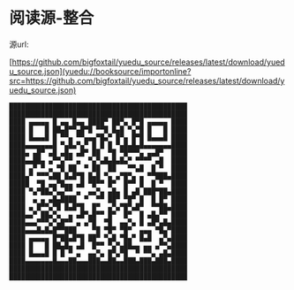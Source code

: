 阅读源-整合
=
源url:

[https://github.com/bigfoxtail/yuedu_source/releases/latest/download/yuedu_source.json](yuedu://booksource/importonline?src=https://github.com/bigfoxtail/yuedu_source/releases/latest/download/yuedu_source.json)

```
█████████████████████████████████████████████
█████████████████████████████████████████████
████ ▄▄▄▄▄ █ ▄▄ █▄▄ ████▀ ██▀▄ █▀█ ▄▄▄▄▄ ████
████ █   █ ██▄█▀▀▄█▀█ ▀▀█ █▄█ ▀▄▀█ █   █ ████
████ █▄▄▄█ █ ▀▀▄ ▀▀▄▄▄▀█▄▀ █▀▄ █▀█ █▄▄▄█ ████
████▄▄▄▄▄▄▄█ ▀▄█▄▀▄▀ █ █ █ ▀▄█▄█▄█▄▄▄▄▄▄▄████
████▄ ▄█▀ ▄█ ▄█▄ ▄█▀ ██  ▀█ ▀█▀▀▀▄ ▄▄█▀  ████
████▄▄██▄ ▄▀▀▄▀▀ ▄  ▀▄▀▄█▄█▄█▄▀ ▀▀▀▀ ▄█  ████
████ ▄▀ ▀ ▄ ▀█ ██  ▀ ██  ██   ▀▀▄█  █ ▀  ████
████▄▀ ▀▀▀▄██ █▄█▀█ █▄█ ▀▄ ▄▀█▀▄ ▄ ▀▀███▄████
█████  ▀█ ▄▄▀█▄▄ ▄█ ▀█▀▀ █▀  █▀▀ █  █ ▀  ████
████ ▀▄▀██▄▀▄▄▀▀ ▄  ▄▄▀▄ ▄█▄ █ ▄█ ███▀██▄████
████  ▄ ▄ ▄█▄████  ▀  ▀▀ ██▀ ▀█▀ █  █ █▀ ████
████ ▄ █▀▀▄▀█ █▄█▀█  █▀  ▄▀▄▀█▀▄█▀  ▀▀██▄████
████▄▄▀ ██▄▀▄  ▄ ▄█▀▄█▀▀ █▀  █▀  █ ▄█▄▀▀ ████
████▄▄▄▀▀▀▄▀▄█▀▀ ▄ ▄▀█  ▀█  ▄▄▀▄ █ ▄█▀▄█▄████
████▄▄▄█▄█▄█▀▀███    ▀█ ▀█▀ ▀█▀  ▄▄▄ ▀█▄▀████
████ ▄▄▄▄▄ █▀██▄█▀█ ██▀ ▀▄█ ▀█▄▀ █▄█  ▄▀▄████
████ █   █ ██▄█▄ ▄█  █▀▀ ▀▄▀▄██▄▄ ▄▄ ▄▀▀▄████
████ █▄▄▄█ █ █ ▀ ▄  ▄▄▀▄ █▀▄▀█  ▀ ▀▀▄ ▄█▄████
████▄▄▄▄▄▄▄█▄▄▄██▄▄▄███▄▄██▄▄███▄███▄███▄████
█████████████████████████████████████████████
█████████████████████████████████████████████
```